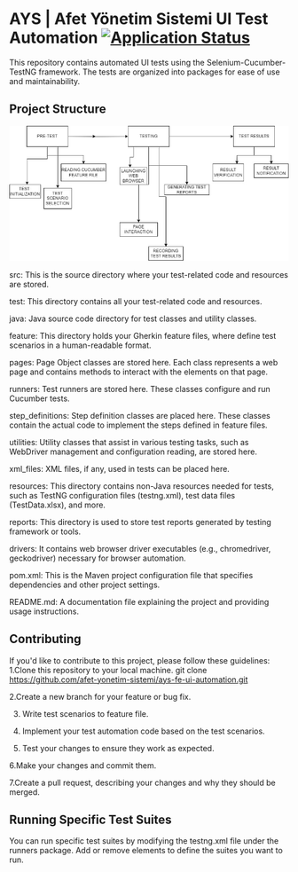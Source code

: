# AYS | Afet Yönetim Sistemi UI Test Automation [![Application Status](https://github.com/afet-yonetim-sistemi/ays-fe-ui-automation/actions/workflows/application-health-checker.yml/badge.svg)](https://github.com/afet-yonetim-sistemi/ays-fe-ui-automation/actions/workflows/application-health-checker.yml)

This repository contains automated UI tests using the Selenium-Cucumber-TestNG framework. The tests are organized into packages for ease of use and maintainability.

## Project Structure

![Framework Flowchart](AYS_FLOWCHART.jpg?raw=true)


src: This is the source directory where your test-related code and resources are stored.

test: This directory contains all your test-related code and resources.

java: Java source code directory for test classes and utility classes.

feature: This directory holds your Gherkin feature files, where define test scenarios in a human-readable format.

pages: Page Object classes are stored here. Each class represents a web page and contains methods to interact with the elements on that page.

runners: Test runners are stored here. These classes configure and run Cucumber tests.

step_definitions: Step definition classes are placed here. These classes contain the actual code to implement the steps defined in feature files.

utilities: Utility classes that assist in various testing tasks, such as WebDriver management and configuration reading, are stored here.

xml_files: XML files, if any, used in tests can be placed here.

resources: This directory contains non-Java resources needed for tests, such as TestNG configuration files (testng.xml), test data files (TestData.xlsx), and more.

reports: This directory is used to store test reports generated by testing framework or tools.

drivers: It contains web browser driver executables (e.g., chromedriver, geckodriver) necessary for browser automation.

pom.xml: This is the Maven project configuration file that specifies dependencies and other project settings.

README.md: A documentation file explaining the project and providing usage instructions.


## Contributing

If you'd like to contribute to this project, please follow these guidelines:
1.Clone this repository to your local machine.
git clone https://github.com/afet-yonetim-sistemi/ays-fe-ui-automation.git

2.Create a new branch for your feature or bug fix.

3. Write test scenarios to feature file.

4. Implement your test automation code based on the test scenarios.

5. Test your changes to ensure they work as expected.

6.Make your changes and commit them.

7.Create a pull request, describing your changes and why they should be merged.

## Running Specific Test Suites

You can run specific test suites by modifying the testng.xml file under the runners package. Add or remove <suite> elements to define the suites you want to run.





